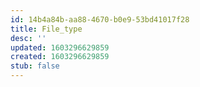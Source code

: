 ```yaml
---
id: 14b4a84b-aa88-4670-b0e9-53bd41017f28
title: File_type
desc: ''
updated: 1603296629859
created: 1603296629859
stub: false
---
```



